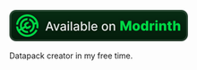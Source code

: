 <a href="https://modrinth.com/user/Kavio"><img src="https://raw.githubusercontent.com/intergrav/devins-badges/1aec26abb75544baec37249f42008b2fcc0e731f/assets/compact/available/modrinth_vector.svg"></a>

Datapack creator in my free time.

